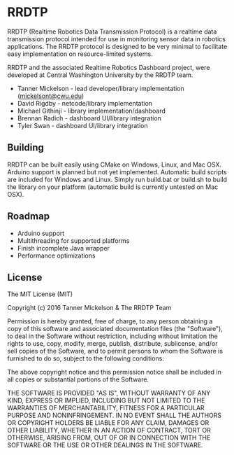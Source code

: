 # RRDTP
RRDTP (Realtime Robotics Data Transmission Protocol) is a realtime data transmission protocol intended for use in monitoring sensor data in robotics applications. The RRDTP protocol is designed to be very minimal to facilitate easy implementation on resource-limited systems.  

RRDTP and the associated Realtime Robotics Dashboard project, were developed at Central Washington University by the RRDTP team.
* Tanner Mickelson - lead developer/library implementation (mickelsont@cwu.edu)
* David Rigdby - netcode/library implementation
* Michael Githinji - library implementation/dashboard
* Brennan Radich - dashboard UI/library integration
* Tyler Swan - dashboard UI/library integration

## Building
RRDTP can be built easily using CMake on Windows, Linux, and Mac OSX. Arduino support is planned but not yet implemented.
Automatic build scripts are included for Windows and Linux. Simply run build.bat or build.sh to build the library on your platform (automatic build is currently untested on Mac OSX).

## Roadmap
* Arduino support
* Multithreading for supported platforms
* Finish incomplete Java wrapper
* Performance optimizations

## License
The MIT License (MIT)

Copyright (c) 2016 Tanner Mickelson & The RRDTP Team

Permission is hereby granted, free of charge, to any person obtaining a copy
of this software and associated documentation files (the "Software"), to deal
in the Software without restriction, including without limitation the rights
to use, copy, modify, merge, publish, distribute, sublicense, and/or sell
copies of the Software, and to permit persons to whom the Software is
furnished to do so, subject to the following conditions:

The above copyright notice and this permission notice shall be included in all
copies or substantial portions of the Software.

THE SOFTWARE IS PROVIDED "AS IS", WITHOUT WARRANTY OF ANY KIND, EXPRESS OR
IMPLIED, INCLUDING BUT NOT LIMITED TO THE WARRANTIES OF MERCHANTABILITY,
FITNESS FOR A PARTICULAR PURPOSE AND NONINFRINGEMENT. IN NO EVENT SHALL THE
AUTHORS OR COPYRIGHT HOLDERS BE LIABLE FOR ANY CLAIM, DAMAGES OR OTHER
LIABILITY, WHETHER IN AN ACTION OF CONTRACT, TORT OR OTHERWISE, ARISING FROM,
OUT OF OR IN CONNECTION WITH THE SOFTWARE OR THE USE OR OTHER DEALINGS IN THE
SOFTWARE.
